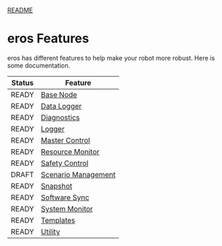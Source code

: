 [README](../../README.md) 

# eros Features
eros has different features to help make your robot more robust.  Here is some documentation.

| Status | Feature |
| --- | --- |
| READY | [Base Node](BaseNode/BaseNode.md)  |
| READY | [Data Logger](DataLogger/DataLogger.md) |
| READY | [Diagnostics](Diagnostics/Diagnostics.md) |
| READY | [Logger](Logger/Logger.md) | 
| READY | [Master Control](MasterControl/MasterControl.md) |
| READY | [Resource Monitor](ResourceMonitor/ResourceMonitor.md) |
| READY | [Safety Control](SafetyControl/SafetyControl.md) |
| DRAFT | [Scenario Management](ScenarioManagement/ScenarioManagement.md) |
| READY | [Snapshot](Snapshot/Snapshot.md) |
| READY | [Software Sync](SoftwareSync/SoftwareSync.md) |
| READY | [System Monitor](SystemMonitor/SystemMonitor.md) |
| READY | [Templates](Templates/Templates.md) |
| READY | [Utility](Utility/Utility.md) |